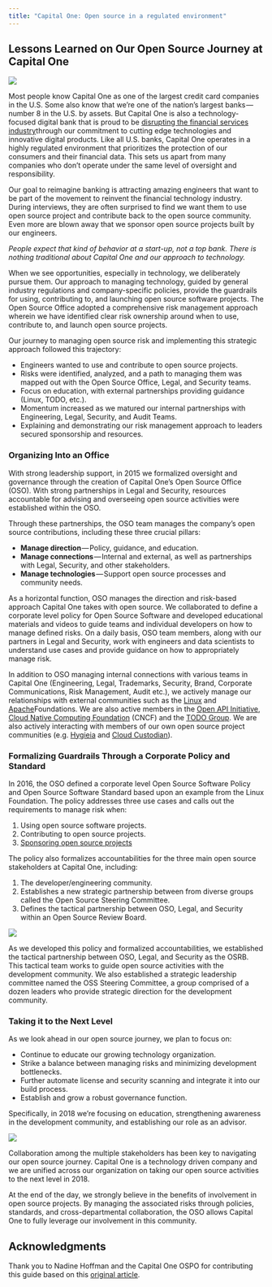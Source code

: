 ```yaml
---
title: "Capital One: Open source in a regulated environment"
---
```


## Lessons Learned on Our Open Source Journey at Capital One

![](/img/guides/casestudies/capitalone1.jpg)

Most people know Capital One as one of the largest credit card companies in the U.S. Some also know that we’re one of the nation’s largest banks — number 8 in the U.S. by assets. But Capital One is also a technology-focused digital bank that is proud to be [disrupting the financial services industry](https://medium.com/capital-one-developers/we-re-a-disruptive-bank-a21f7cce25b6#.7swhf6tt4)through our commitment to cutting edge technologies and innovative digital products. Like all U.S. banks, Capital One operates in a highly regulated environment that prioritizes the protection of our consumers and their financial data. This sets us apart from many companies who don’t operate under the same level of oversight and responsibility.

Our goal to reimagine banking is attracting amazing engineers that want to be part of the movement to reinvent the financial technology industry. During interviews, they are often surprised to find we want them to use open source project and contribute back to the open source community. Even more are blown away that we sponsor open source projects built by our engineers.

*People expect that kind of behavior at a start-up, not a top bank. There is nothing traditional about Capital One and our approach to technology.*

When we see opportunities, especially in technology, we deliberately pursue them. Our approach to managing technology, guided by general industry regulations and company-specific policies, provide the guardrails for using, contributing to, and launching open source software projects. The Open Source Office adopted a comprehensive risk management approach wherein we have identified clear risk ownership around when to use, contribute to, and launch open source projects.

Our journey to managing open source risk and implementing this strategic approach followed this trajectory:

* Engineers wanted to use and contribute to open source projects.
* Risks were identified, analyzed, and a path to managing them was mapped out with the Open Source Office, Legal, and Security teams.
* Focus on education, with external partnerships providing guidance (Linux, TODO, etc.).
* Momentum increased as we matured our internal partnerships with Engineering, Legal, Security, and Audit Teams.
* Explaining and demonstrating our risk management approach to leaders secured sponsorship and resources.

### Organizing Into an Office

With strong leadership support, in 2015 we formalized oversight and governance through the creation of Capital One’s Open Source Office (OSO). With strong partnerships in Legal and Security, resources accountable for advising and overseeing open source activities were established within the OSO.

Through these partnerships, the OSO team manages the company’s open source contributions, including these three crucial pillars:

* **Manage direction** — Policy, guidance, and education.
* **Manage connections** — Internal and external, as well as partnerships with Legal, Security, and other stakeholders.
* **Manage technologies** — Support open source processes and community needs.

As a horizontal function, OSO manages the direction and risk-based approach Capital One takes with open source. We collaborated to define a corporate level policy for Open Source Software and developed educational materials and videos to guide teams and individual developers on how to manage defined risks. On a daily basis, OSO team members, along with our partners in Legal and Security, work with engineers and data scientists to understand use cases and provide guidance on how to appropriately manage risk.

In addition to OSO managing internal connections with various teams in Capital One (Engineering, Legal, Trademarks, Security, Brand, Corporate Communications, Risk Management, Audit etc.), we actively manage our relationships with external communities such as the [Linux](https://www.linuxfoundation.org/) and [Apache](https://www.apache.org/)Foundations. We are also active members in the [Open API Initiative](https://www.openapis.org/), [Cloud Native Computing Foundation](https://www.cncf.io/) (CNCF) and the [TODO Group](http://todogroup.org/). We are also actively interacting with members of our own open source project communities (e.g. [Hygieia](https://developer.capitalone.com/opensource-projects/hygieia/) and [Cloud Custodian](https://developer.capitalone.com/opensource-projects/cloud-custodian/)).

### Formalizing Guardrails Through a Corporate Policy and Standard

In 2016, the OSO defined a corporate level Open Source Software Policy and Open Source Software Standard based upon an example from the Linux Foundation. The policy addresses three use cases and calls out the requirements to manage risk when:

1. Using open source software projects.
2. Contributing to open source projects.
3. [Sponsoring open source projects](https://developer.capitalone.com/open-source/)

The policy also formalizes accountabilities for the three main open source stakeholders at Capital One, including:

1. The developer/engineering community.
2. Establishes a new strategic partnership between from diverse groups called the Open Source Steering Committee.
3. Defines the tactical partnership between OSO, Legal, and Security within an Open Source Review Board.

![](/img/guides/casestudies/capitalone2.jpg)

As we developed this policy and formalized accountabilities, we established the tactical partnership between OSO, Legal, and Security as the OSRB. This tactical team works to guide open source activities with the development community. We also established a strategic leadership committee named the OSS Steering Committee, a group comprised of a dozen leaders who provide strategic direction for the development community.

### Taking it to the Next Level

As we look ahead in our open source journey, we plan to focus on:

* Continue to educate our growing technology organization.
* Strike a balance between managing risks and minimizing development bottlenecks.
* Further automate license and security scanning and integrate it into our build process.
* Establish and grow a robust governance function.

Specifically, in 2018 we’re focusing on education, strengthening awareness in the development community, and establishing our role as an advisor.

![](/img/guides/casestudies/capitalone3.jpg)

Collaboration among the multiple stakeholders has been key to navigating our open source journey. Capital One is a technology driven company and we are unified across our organization on taking our open source activities to the next level in 2018.

At the end of the day, we strongly believe in the benefits of involvement in open source projects. By managing the associated risks through policies, standards, and cross-departmental collaboration, the OSO allows Capital One to fully leverage our involvement in this community.

## Acknowledgments

Thank you to Nadine Hoffman and the Capital One OSPO for contributing this guide based on this [original article](https://medium.com/capital-one-developers/open-source-in-a-regulated-environment-dc4b4d9af3f8).
